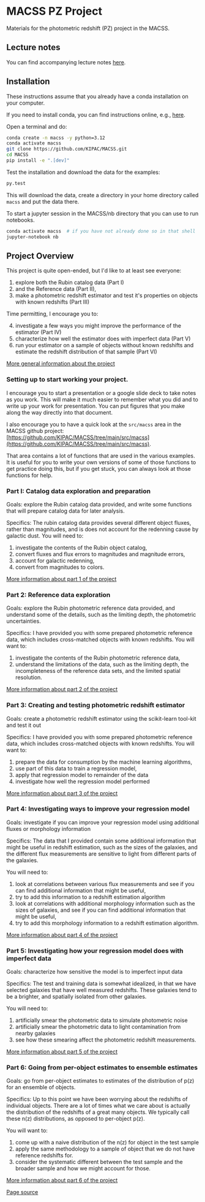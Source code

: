# MACSS PZ Project

Materials for the photometric redshift (PZ) project in the MACSS.

## Lecture notes

You can find accompanying lecture notes [here](https://docs.google.com/presentation/d/1QsfjYt2fiOyNml7GlGNttCo2a4OBmEKFWw-qN9L57dI/edit?usp=sharing).


## Installation

These instructions assume that you already have a conda installation on your computer.

If you need to install conda, you can find instructions online, e.g., [here](https://www.anaconda.com/docs/getting-started/miniconda/install).

Open a terminal and do:

```bash
conda create -n macss -y python=3.12
conda activate macss
git clone https://github.com/KIPAC/MACSS.git
cd MACSS
pip install -e ".[dev]"
```


Test the installation and download the data for the examples:

```bash
py.test
```

This will download the data, create a directory in your home directory called `macss` and put the data there.


To start a jupyter session in the MACSS/nb directory that you can use
to run notebooks.

```bash
conda activate macss  # if you have not already done so in that shell
jupyter-notebook nb
```


## Project Overview


This project is quite open-ended, but I'd like to at least see everyone:

1. explore both the Rubin catalog data (Part I)
2.  and the Reference data (Part II),
3. make a photometric redshift estimator and test it's properties on objects with known redshifts (Part III)

Time permitting, I encourage you to: 

4. investigate a few ways you might improve the performance of the estimator (Part IV)
5. characterize how well the estimator does with imperfect data (Part V)
6. run your estimator on a sample of objects without known redshifts and estimate the redshift distribution of that sample (Part VI)

[More general information about the project](./intro.md)



### Setting up to start working your project.

I encourage you to start a presentation or a google slide deck to take
notes as you work.   This will make it much easier to remember what
you did and to write up your work for presentation.   You can put
figures that you make along the way directly into that document.


I also encourage you to have a quick look at the `src/macss` area in the MACSS
github project:
[https://github.com/KIPAC/MACSS/tree/main/src/macss](https://github.com/KIPAC/MACSS/tree/main/src/macss).

That area contains a lot of functions that are used in the various
examples.   It is useful for you to write your own versions of some of
those functions to get practice doing this, but if you get stuck, you
can always look at those functions for help.



### Part I: Catalog data exploration and preparation

Goals: explore the Rubin catalog data provided, and write some functions that will prepare catalog data for later analysis.

Specifics:  The rubin catalog data provides several different object fluxes, rather than magnitudes, and is does not account for the redenning cause by galactic dust.
You will need to:

1. investigate the contents of the Rubin object catalog,
2. convert fluxes and flux errors to magnitudes and magnitude errors,
3. account for galactic redenning,
4. convert from magnitudes to colors.

[More information about part 1 of the project](./part_1.md)


### Part 2: Reference data exploration 

Goals: explore the Rubin photometric reference data provided, and understand some of the details, such as the limiting depth, the photometric uncertainties.

Specifics: I have provided you with some prepared photometric reference data, which includes cross-matched objects with known redshifts.   You will want to:

1. investigate the contents of the Rubin photometric reference data,
2. understand the limitations of the data, such as the limiting depth, the incompleteness of the reference data sets, and the limited spatial resolution.

[More information about part 2 of the project](./part_2.md)



### Part 3: Creating and testing photometric redshift estimator

Goals: create a photometric redshift estimator using the scikit-learn tool-kit and test it out

Specifics: I have provided you with some prepared photometric reference data, which includes cross-matched objects with known redshifts.   You will want to:

1. prepare the data for consumption by the machine learning algorithms, 
2. use part of this data to train a regression model, 
3. apply that regression model to remainder of the data
4. investigate how well the regression model performed

[More information about part 3 of the project](./part_3.md)




### Part 4: Investigating ways to improve your regression model


Goals: investigate if you can improve your regression model using additional fluxes or morphology information 

Specifics: The data that I provided contain some additional information that might be useful in redshift estimation, such as the sizes of the galaxies, and the different flux measurements are sensitive to light from different parts of the galaxies.

You will need to:

1. look at correlations between various flux measurements and see if you can find additional information that might be useful,
2. try to add this information to a redshift estimation algorithm
3. look at correlations with additional morphology information such as the sizes of galaxies, and see if you can find additional information that might be useful,
4. try to add this morphology information to a redshift estimation algorithm.


[More information about part 4 of the project](./part_4.md)



### Part 5: Investigating how your regression model does with imperfect data

Goals: characterize how sensitive the model is to imperfect input data 

Specifics:  The test and training data is somewhat idealized, in that
we have selected galaxies that have well measured redshifts.  These
galaxies tend to be a brighter, and spatially isolated from other
galaxies.


You will need to:

1. artificially smear the photometric data to simulate photometric noise
2. artificially smear the photometric data to light contamination
   from nearby galaxies
3. see how these smearing affect the photometric redshift measurements.



[More information about part 5 of the project](./part_5.md)



### Part 6: Going from per-object estimates to ensemble estimates

Goals: go from per-object estimates to estimates of the distribution
of p(z) for an ensemble of objects. 

Specifics: Up to this point we have been worrying about the redshifts
of individual objects.  There are a lot of times what we care about is
actually the distribution of the redshifts of a great many objects.
We typically call these n(z) distributions, as opposed to per-object p(z).

You will want to: 

1. come up with a naive distribution of the n(z) for object in the
   test sample
2. apply the same methodology to a sample of object that we do not have reference redshifts for.
3. consider the systematic different between the test sample and the
   broader sample and how we might account for those.

[More information about part 6 of the project](./part_6.md)


[Page source](https://github.com/kipac/macss)

<!--  LocalWords:  macss scikit-learn
 -->
